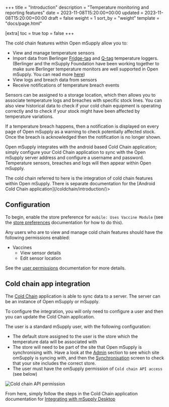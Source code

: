+++
title = "Introduction"
description = "Temperature monitoring and reporting features"
date = 2023-11-08T15:20:00+00:00
updated = 2023-11-08T15:20:00+00:00
draft = false
weight = 1
sort_by = "weight"
template = "docs/page.html"

[extra]
toc = true
top = false
+++

The cold chain features within Open mSupply allow you to:
- View and manage temperature sensors
- Import data from Berlinger [Fridge-tag](https://www.berlinger.com/cold-chain-management/refrigerator-temperature-logger-solution-1) and [Q-tag](https://www.berlinger.com/shipment-monitoring-solutions) temperature loggers. (Berlinger and the mSupply Foundation have been working together to make sure Berlinger temperature monitors are well supported in Open mSupply. You can read more [here](https://www.berlinger.com/partnership-msupply))
- View logs and breach data from sensors
- Receive notifications of temperature breach events
 
Sensors can be assigned to a storage location, which then allows you to associate temperature logs and breaches with specific stock lines. You can also view historical data to check if your cold chain equipment is operating correctly and to check if your stock might have been affected by temperature variations.

If a temperature breach happens, then a notification is displayed on every page of Open mSupply as a warning to check potentially affected stock. Once the breach is acknowledged then the notification is no longer shown.

Open mSupply integrates with the android based Cold Chain application; simply configure your Cold Chain application to sync with the Open mSupply server address and configure a username and password. Temperature sensors, breaches and logs will then appear within Open mSupply.

<div class="note">The cold chain referred to here is the integration of cold chain features within Open mSupply. There is separate documentation for the [Android Cold Chain application](/coldchain/introduction/)>

## Configuration

To begin, enable the store preference for `mobile: Uses Vaccine Module` (see the [store preferences](https://docs.msupply.org.nz/other_stuff:virtual_stores#preferences_tab) documentation for how to do this).

Any users who are to view and manage cold chain features should have the following permissions enabled:

- Vaccines
  - View sensor details
  - Edit sensor location

See the [user permissions](https://docs.msupply.org.nz/admin:managing_users#permissions_tabs) documentation for more details.

## Cold chain app integration

The [Cold Chain](/coldchain/introduction/) application is able to sync data to a server. The server can be an instance of Open mSupply or mSupply.

To configure the integration, you will only need to configure a user and then you can update the Cold Chain application.

The user is a standard mSupply user, with the following configuration:
- The default store assigned to the user is the store which the temperature data will be associated with 
- The store will need to be part of the site that Open mSupply is synchronising with. Have a look at the [Admin](/docs/administration/synchronisation/#viewing-the-synchronisation-settings) section to see which site omSupply is syncing with, and then the [Synchronisation](https://docs.msupply.org.nz/synchronisation:sync_sites#viewing_sync_sites) screen to check that your site includes the correct store.
- The user must have the omSupply permission of `Cold chain API access` (see below)

![Cold chain API permission](/docs/coldchain/images/coldchain_permission.png)



From here, simply follow the steps in the Cold Chain application documentation for [Integrating with mSupply Desktop](/coldchain/desktop-integration/#msupply-desktop-setup-steps)
